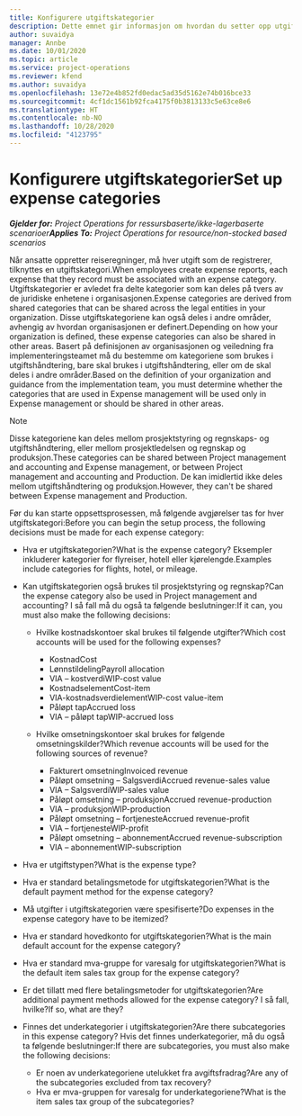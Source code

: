 ```yaml
---
title: Konfigurere utgiftskategorier
description: Dette emnet gir informasjon om hvordan du setter opp utgiftskategorier og delte kategorier for reiseregninger.
author: suvaidya
manager: Annbe
ms.date: 10/01/2020
ms.topic: article
ms.service: project-operations
ms.reviewer: kfend
ms.author: suvaidya
ms.openlocfilehash: 13e72e4b852fd0edac5ad35d5162e74b016bce33
ms.sourcegitcommit: 4cf1dc1561b92fca4175f0b3813133c5e63ce8e6
ms.translationtype: HT
ms.contentlocale: nb-NO
ms.lasthandoff: 10/28/2020
ms.locfileid: "4123795"
---
```

# <a name="set-up-expense-categories"></a><span data-ttu-id="cb2cb-103">Konfigurere utgiftskategorier</span><span class="sxs-lookup"><span data-stu-id="cb2cb-103">Set up expense categories</span></span>

<span data-ttu-id="cb2cb-104">_**Gjelder for:** Project Operations for ressursbaserte/ikke-lagerbaserte scenarioer_</span><span class="sxs-lookup"><span data-stu-id="cb2cb-104">_**Applies To:** Project Operations for resource/non-stocked based scenarios_</span></span>

<span data-ttu-id="cb2cb-105">Når ansatte oppretter reiseregninger, må hver utgift som de registrerer, tilknyttes en utgiftskategori.</span><span class="sxs-lookup"><span data-stu-id="cb2cb-105">When employees create expense reports, each expense that they record must be associated with an expense category.</span></span> <span data-ttu-id="cb2cb-106">Utgiftskategorier er avledet fra delte kategorier som kan deles på tvers av de juridiske enhetene i organisasjonen.</span><span class="sxs-lookup"><span data-stu-id="cb2cb-106">Expense categories are derived from shared categories that can be shared across the legal entities in your organization.</span></span> <span data-ttu-id="cb2cb-107">Disse utgiftskategoriene kan også deles i andre områder, avhengig av hvordan organisasjonen er definert.</span><span class="sxs-lookup"><span data-stu-id="cb2cb-107">Depending on how your organization is defined, these expense categories can also be shared in other areas.</span></span> <span data-ttu-id="cb2cb-108">Basert på definisjonen av organisasjonen og veiledning fra implementeringsteamet må du bestemme om kategoriene som brukes i utgiftshåndtering, bare skal brukes i utgiftshåndtering, eller om de skal deles i andre områder.</span><span class="sxs-lookup"><span data-stu-id="cb2cb-108">Based on the definition of your organization and guidance from the implementation team, you must determine whether the categories that are used in Expense management will be used only in Expense management or should be shared in other areas.</span></span>

> [!NOTE]
> <span data-ttu-id="cb2cb-109">Disse kategoriene kan deles mellom prosjektstyring og regnskaps- og utgiftshåndtering, eller mellom prosjektledelsen og regnskap og produksjon.</span><span class="sxs-lookup"><span data-stu-id="cb2cb-109">These categories can be shared between Project management and accounting and Expense management, or between Project management and accounting and Production.</span></span> <span data-ttu-id="cb2cb-110">De kan imidlertid ikke deles mellom utgiftshåndtering og produksjon.</span><span class="sxs-lookup"><span data-stu-id="cb2cb-110">However, they can't be shared between Expense management and Production.</span></span>

<span data-ttu-id="cb2cb-111">Før du kan starte oppsettsprosessen, må følgende avgjørelser tas for hver utgiftskategori:</span><span class="sxs-lookup"><span data-stu-id="cb2cb-111">Before you can begin the setup process, the following decisions must be made for each expense category:</span></span>

- <span data-ttu-id="cb2cb-112">Hva er utgiftskategorien?</span><span class="sxs-lookup"><span data-stu-id="cb2cb-112">What is the expense category?</span></span> <span data-ttu-id="cb2cb-113">Eksempler inkluderer kategorier for flyreiser, hotell eller kjørelengde.</span><span class="sxs-lookup"><span data-stu-id="cb2cb-113">Examples include categories for flights, hotel, or mileage.</span></span>
- <span data-ttu-id="cb2cb-114">Kan utgiftskategorien også brukes til prosjektstyring og regnskap?</span><span class="sxs-lookup"><span data-stu-id="cb2cb-114">Can the expense category also be used in Project management and accounting?</span></span> <span data-ttu-id="cb2cb-115">I så fall må du også ta følgende beslutninger:</span><span class="sxs-lookup"><span data-stu-id="cb2cb-115">If it can, you must also make the following decisions:</span></span>

    - <span data-ttu-id="cb2cb-116">Hvilke kostnadskontoer skal brukes til følgende utgifter?</span><span class="sxs-lookup"><span data-stu-id="cb2cb-116">Which cost accounts will be used for the following expenses?</span></span>

        - <span data-ttu-id="cb2cb-117">Kostnad</span><span class="sxs-lookup"><span data-stu-id="cb2cb-117">Cost</span></span>
        - <span data-ttu-id="cb2cb-118">Lønnstildeling</span><span class="sxs-lookup"><span data-stu-id="cb2cb-118">Payroll allocation</span></span>
        - <span data-ttu-id="cb2cb-119">VIA – kostverdi</span><span class="sxs-lookup"><span data-stu-id="cb2cb-119">WIP-cost value</span></span>
        - <span data-ttu-id="cb2cb-120">Kostnadselement</span><span class="sxs-lookup"><span data-stu-id="cb2cb-120">Cost-item</span></span>
        - <span data-ttu-id="cb2cb-121">VIA-kostnadsverdielement</span><span class="sxs-lookup"><span data-stu-id="cb2cb-121">WIP-cost value-item</span></span>
        - <span data-ttu-id="cb2cb-122">Påløpt tap</span><span class="sxs-lookup"><span data-stu-id="cb2cb-122">Accrued loss</span></span>
        - <span data-ttu-id="cb2cb-123">VIA – påløpt tap</span><span class="sxs-lookup"><span data-stu-id="cb2cb-123">WIP-accrued loss</span></span>

    - <span data-ttu-id="cb2cb-124">Hvilke omsetningskontoer skal brukes for følgende omsetningskilder?</span><span class="sxs-lookup"><span data-stu-id="cb2cb-124">Which revenue accounts will be used for the following sources of revenue?</span></span>

        - <span data-ttu-id="cb2cb-125">Fakturert omsetning</span><span class="sxs-lookup"><span data-stu-id="cb2cb-125">Invoiced revenue</span></span>
        - <span data-ttu-id="cb2cb-126">Påløpt omsetning – Salgsverdi</span><span class="sxs-lookup"><span data-stu-id="cb2cb-126">Accrued revenue-sales value</span></span>
        - <span data-ttu-id="cb2cb-127">VIA – Salgsverdi</span><span class="sxs-lookup"><span data-stu-id="cb2cb-127">WIP-sales value</span></span>
        - <span data-ttu-id="cb2cb-128">Påløpt omsetning – produksjon</span><span class="sxs-lookup"><span data-stu-id="cb2cb-128">Accrued revenue-production</span></span>
        - <span data-ttu-id="cb2cb-129">VIA – produksjon</span><span class="sxs-lookup"><span data-stu-id="cb2cb-129">WIP-production</span></span>
        - <span data-ttu-id="cb2cb-130">Påløpt omsetning – fortjeneste</span><span class="sxs-lookup"><span data-stu-id="cb2cb-130">Accrued revenue-profit</span></span>
        - <span data-ttu-id="cb2cb-131">VIA – fortjeneste</span><span class="sxs-lookup"><span data-stu-id="cb2cb-131">WIP-profit</span></span>
        - <span data-ttu-id="cb2cb-132">Påløpt omsetning – abonnement</span><span class="sxs-lookup"><span data-stu-id="cb2cb-132">Accrued revenue-subscription</span></span>
        - <span data-ttu-id="cb2cb-133">VIA – abonnement</span><span class="sxs-lookup"><span data-stu-id="cb2cb-133">WIP-subscription</span></span>

- <span data-ttu-id="cb2cb-134">Hva er utgiftstypen?</span><span class="sxs-lookup"><span data-stu-id="cb2cb-134">What is the expense type?</span></span>
- <span data-ttu-id="cb2cb-135">Hva er standard betalingsmetode for utgiftskategorien?</span><span class="sxs-lookup"><span data-stu-id="cb2cb-135">What is the default payment method for the expense category?</span></span>
- <span data-ttu-id="cb2cb-136">Må utgifter i utgiftskategorien være spesifiserte?</span><span class="sxs-lookup"><span data-stu-id="cb2cb-136">Do expenses in the expense category have to be itemized?</span></span>
- <span data-ttu-id="cb2cb-137">Hva er standard hovedkonto for utgiftskategorien?</span><span class="sxs-lookup"><span data-stu-id="cb2cb-137">What is the main default account for the expense category?</span></span>
- <span data-ttu-id="cb2cb-138">Hva er standard mva-gruppe for varesalg for utgiftskategorien?</span><span class="sxs-lookup"><span data-stu-id="cb2cb-138">What is the default item sales tax group for the expense category?</span></span>
- <span data-ttu-id="cb2cb-139">Er det tillatt med flere betalingsmetoder for utgiftskategorien?</span><span class="sxs-lookup"><span data-stu-id="cb2cb-139">Are additional payment methods allowed for the expense category?</span></span> <span data-ttu-id="cb2cb-140">I så fall, hvilke?</span><span class="sxs-lookup"><span data-stu-id="cb2cb-140">If so, what are they?</span></span>
- <span data-ttu-id="cb2cb-141">Finnes det underkategorier i utgiftskategorien?</span><span class="sxs-lookup"><span data-stu-id="cb2cb-141">Are there subcategories in this expense category?</span></span> <span data-ttu-id="cb2cb-142">Hvis det finnes underkategorier, må du også ta følgende beslutninger:</span><span class="sxs-lookup"><span data-stu-id="cb2cb-142">If there are subcategories, you must also make the following decisions:</span></span>

    - <span data-ttu-id="cb2cb-143">Er noen av underkategoriene utelukket fra avgiftsfradrag?</span><span class="sxs-lookup"><span data-stu-id="cb2cb-143">Are any of the subcategories excluded from tax recovery?</span></span>
    - <span data-ttu-id="cb2cb-144">Hva er mva-gruppen for varesalg for underkategoriene?</span><span class="sxs-lookup"><span data-stu-id="cb2cb-144">What is the item sales tax group of the subcategories?</span></span>
